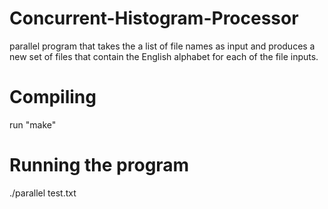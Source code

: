 # Concurrent-Histogram-Processor
parallel program that takes the a list of file names as input and produces a new set of files that contain the English alphabet for each of the file inputs.


# Compiling

run "make"

# Running the program

./parallel test.txt


